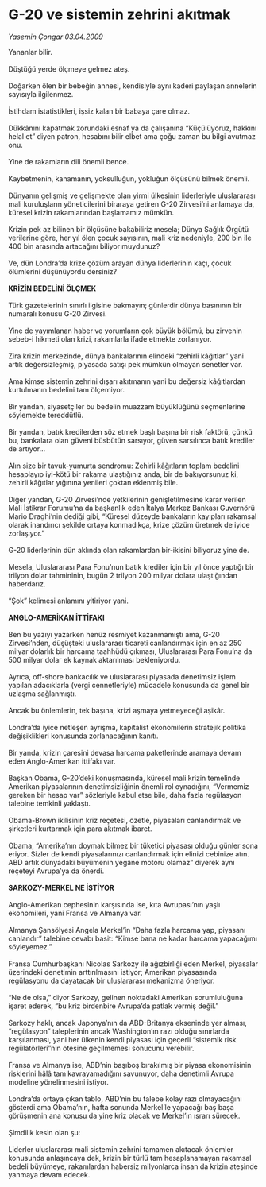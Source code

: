 # G-20 ve sistemin zehrini akıtmak

*Yasemin Çongar 03.04.2009*

<div class="taraf_structure_2col_1zq">
<div class="margen_n">



 <p>Yananlar bilir. <br/><br/>Düştüğü yerde ölçmeye gelmez ateş. <br/><br/>Doğarken ölen bir bebeğin annesi, kendisiyle aynı kaderi paylaşan annelerin sayısıyla ilgilenmez. <br/><br/>İstihdam istatistikleri, işsiz kalan bir babaya çare olmaz. <br/><br/>Dükkânını kapatmak zorundaki esnaf ya da çalışanına “Küçülüyoruz, hakkını helal et” diyen patron, hesabını bilir elbet ama çoğu zaman bu bilgi avutmaz onu. <br/><br/>Yine de rakamların dili önemli bence. <br/><br/>Kaybetmenin, kanamanın, yoksulluğun, yokluğun ölçüsünü bilmek önemli. <br/><br/>Dünyanın gelişmiş ve gelişmekte olan yirmi ülkesinin liderleriyle uluslararası mali kuruluşların yöneticilerini biraraya getiren G-20 Zirvesi’ni anlamaya da, küresel krizin rakamlarından başlamamız mümkün. <br/><br/>Krizin pek az bilinen bir ölçüsüne bakabiliriz mesela; Dünya Sağlık Örgütü verilerine göre, her yıl ölen çocuk sayısının, mali kriz nedeniyle, 200 bin ile 400 bin arasında artacağını biliyor muydunuz? <br/><br/>Ve, dün Londra’da krize çözüm arayan dünya liderlerinin kaçı, çocuk ölümlerini düşünüyordu dersiniz?   <b><br/><br/>KRİZİN BEDELİNİ ÖLÇMEK</b>   <br/><br/>Türk gazetelerinin sınırlı ilgisine bakmayın; günlerdir dünya basınının bir numaralı konusu G-20 Zirvesi. <br/><br/>Yine de yayımlanan haber ve yorumların çok büyük bölümü, bu zirvenin sebeb-i hikmeti olan krizi, rakamlarla ifade etmekte zorlanıyor. <br/><br/>Zira krizin merkezinde, dünya bankalarının elindeki “zehirli kâğıtlar” yani artık değersizleşmiş, piyasada satışı pek mümkün olmayan senetler var. <br/><br/>Ama kimse sistemin zehrini dışarı akıtmanın yani bu değersiz kâğıtlardan kurtulmanın bedelini tam ölçemiyor. <br/><br/>Bir yandan, siyasetçiler bu bedelin muazzam büyüklüğünü seçmenlerine söylemekte tereddütlü. <br/><br/>Bir yandan, batık kredilerden söz etmek başlı başına bir risk faktörü, çünkü bu, bankalara olan güveni büsbütün sarsıyor, güven sarsılınca batık krediler de artıyor... <br/><br/>Alın size bir tavuk-yumurta sendromu: Zehirli kâğıtların toplam bedelini hesaplayıp iyi-kötü bir rakama ulaştığınız anda, bir de bakıyorsunuz ki, zehirli kâğıtlar yığınına yenileri çoktan eklenmiş bile. <br/><br/>Diğer yandan, G-20 Zirvesi’nde yetkilerinin genişletilmesine karar verilen Mali İstikrar Forumu’na da başkanlık eden İtalya Merkez Bankası Guvernörü Mario Draghi’nin dediği gibi, “Küresel düzeyde bankaların kayıpları rakamsal olarak inandırıcı şekilde ortaya konmadıkça, krize çözüm üretmek de iyice zorlaşıyor.” <br/><br/>G-20 liderlerinin dün aklında olan rakamlardan bir-ikisini biliyoruz yine de. <br/><br/>Mesela, Uluslararası Para Fonu’nun batık krediler için bir yıl önce yaptığı bir trilyon dolar tahmininin, bugün 2 trilyon 200 milyar dolara ulaştığından haberdarız. <br/><br/>“Şok” kelimesi anlamını yitiriyor yani.   <b><br/><br/>ANGLO-AMERİKAN İTTİFAKI</b>   <br/><br/>Ben bu yazıyı yazarken henüz resmiyet kazanmamıştı ama, G-20 Zirvesi’nden, düşüşteki uluslararası ticareti canlandırmak için en az 250 milyar dolarlık bir harcama taahhüdü çıkması, Uluslararası Para Fonu’na da 500 milyar dolar ek kaynak aktarılması bekleniyordu. <br/><br/>Ayrıca, off-shore bankacılık ve uluslararası piyasada denetimsiz işlem yapılan adacıklarla (vergi cennetleriyle) mücadele konusunda da genel bir uzlaşma sağlanmıştı. <br/><br/>Ancak bu önlemlerin, tek başına, krizi aşmaya yetmeyeceği aşikâr. <br/><br/>Londra’da iyice netleşen ayrışma, kapitalist ekonomilerin stratejik politika değişiklikleri konusunda zorlanacağının kanıtı. <br/><br/>Bir yanda, krizin çaresini devasa harcama paketlerinde aramaya devam eden Anglo-Amerikan ittifakı var. <br/><br/>Başkan Obama, G-20’deki konuşmasında, küresel mali krizin temelinde Amerikan piyasalarının denetimsizliğinin önemli rol oynadığını, “Vermemiz gereken bir hesap var” sözleriyle kabul etse bile, daha fazla regülasyon talebine temkinli yaklaştı. <br/><br/>Obama-Brown ikilisinin kriz reçetesi, özetle, piyasaları canlandırmak ve şirketleri kurtarmak için para akıtmak ibaret. <br/><br/>Obama, “Amerika’nın doymak bilmez bir tüketici piyasası olduğu günler sona eriyor. Sizler de kendi piyasalarınızı canlandırmak için elinizi cebinize atın. ABD artık dünyadaki büyümenin yegâne motoru olamaz” diyerek aynı reçeteyi Avrupa’ya da önerdi.   <b><br/><br/>SARKOZY-MERKEL NE İSTİYOR</b>   <br/><br/>Anglo-Amerikan cephesinin karşısında ise, kıta Avrupası’nın yaşlı ekonomileri, yani Fransa ve Almanya var. <br/><br/>Almanya Şansölyesi Angela Merkel’in “Daha fazla harcama yap, piyasanı canlandır” talebine cevabı basit: “Kimse bana ne kadar harcama yapacağımı söyleyemez.” <br/><br/>Fransa Cumhurbaşkanı Nicolas Sarkozy ile ağızbirliği eden Merkel, piyasalar üzerindeki denetimin arttırılmasını istiyor; Amerikan piyasasında regülasyonu da dayatacak bir uluslararası mekanizma öneriyor. <br/><br/>“Ne de olsa,” diyor Sarkozy, gelinen noktadaki Amerikan sorumluluğuna işaret ederek, “bu kriz birdenbire Avrupa’da patlak vermiş değil.” <br/><br/>Sarkozy haklı, ancak Japonya’nın da ABD-Britanya ekseninde yer alması, “regülasyon” taleplerinin ancak Washington’ın razı olduğu sınırlarda karşılanması, yani her ülkenin kendi piyasası için geçerli “sistemik risk regülatörleri”nin ötesine geçilmemesi sonucunu verebilir. <br/><br/>Fransa ve Almanya ise, ABD’nin başıboş bırakılmış bir piyasa ekonomisinin risklerini hâlâ tam kavrayamadığını savunuyor, daha denetimli Avrupa modeline yönelinmesini istiyor. <br/><br/>Londra’da ortaya çıkan tablo, ABD’nin bu talebe kolay razı olmayacağını gösterdi ama Obama’nın, hafta sonunda Merkel’le yapacağı baş başa görüşmenin ana konusu da yine kriz olacak ve Merkel’in ısrarı sürecek. <br/><br/>Şimdilik kesin olan şu: <br/><br/>Liderler uluslararası mali sistemin zehrini tamamen akıtacak önlemler konusunda anlaşıncaya dek, krizin bir türlü tam hesaplanamayan rakamsal bedeli büyümeye, rakamlardan habersiz milyonlarca insan da krizin ateşinde yanmaya devam edecek.</p>
<br/>
<br/>
<br/>



<br/>


<div id="taraf_not">
</div>

</div>


</div>
